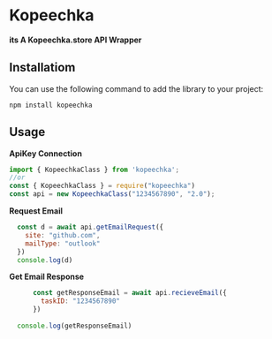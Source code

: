 # Kopeechka

**its A Kopeechka.store API Wrapper**

## Installatiom

You can use the following command to add the library to your project: 

```shell
npm install kopeechka
```

## Usage

**ApiKey Connection**

```js
import { KopeechkaClass } from 'kopeechka';
//or
const { KopeechkaClass } = require("kopeechka")
const api = new KopeechkaClass("1234567890", "2.0");
```

**Request Email**

```js
  const d = await api.getEmailRequest({
    site: "github.com",
    mailType: "outlook"
  })
  console.log(d)
```

**Get Email Response**

```js
      const getResponseEmail = await api.recieveEmail({ 
        taskID: "1234567890"
      })
      
  console.log(getResponseEmail)
```
